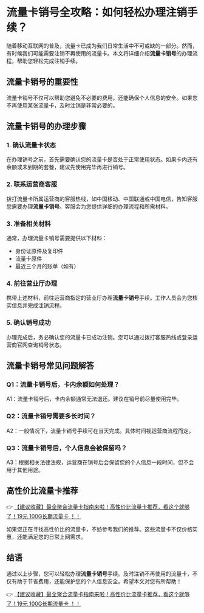 # 流量卡销号全攻略：如何轻松办理注销手续？

随着移动互联网的普及，流量卡已成为我们日常生活中不可或缺的一部分。然而，有时候我们可能需要注销不再使用的流量卡。本文将详细介绍**流量卡销号**的办理流程，帮助您轻松完成注销手续。

## 流量卡销号的重要性

流量卡销号不仅可以帮助您避免不必要的费用，还能确保个人信息的安全。如果您不再使用某张流量卡，及时注销是非常必要的。

## 流量卡销号的办理步骤

### 1. 确认流量卡状态
在办理销号之前，首先需要确认您的流量卡是否处于正常使用状态。如果卡内还有余额或未到期的套餐，建议先使用完毕再进行销号。

### 2. 联系运营商客服
拨打流量卡所属运营商的客服热线，如中国移动、中国联通或中国电信，告知客服您需要办理**流量卡销号**。客服会为您提供详细的办理流程和所需材料。

### 3. 准备相关材料
通常，办理流量卡销号需要提供以下材料：
- 身份证原件及复印件
- 流量卡原件
- 最近三个月的账单（如有）

### 4. 前往营业厅办理
携带上述材料，前往运营商指定的营业厅办理**流量卡销号**手续。工作人员会为您核实信息并完成注销流程。

### 5. 确认销号成功
办理完成后，务必确认您的流量卡已成功注销。您可以通过拨打客服热线或登录运营商官网查询销号状态。

## 流量卡销号常见问题解答

### Q1：流量卡销号后，卡内余额如何处理？
A1：流量卡销号后，卡内余额通常无法退还。建议在销号前尽量使用完毕。

### Q2：流量卡销号需要多长时间？
A2：一般情况下，流量卡销号手续可在当天完成。具体时间视运营商流程而定。

### Q3：流量卡销号后，个人信息会被保留吗？
A3：根据相关法律法规，运营商在销号后会保留您的个人信息一段时间，但不会用于其他用途。

## 高性价比流量卡推荐

👉 [【建议收藏】最全聚合流量卡指南来啦！高性价比流量卡推荐，看这个就够了！19元 100G长期流量卡 ！！](https://bit.ly/Liuliangka)

如果您正在寻找高性价比的流量卡，不妨参考我们的推荐。这些流量卡不仅价格实惠，还能满足您的日常上网需求。

## 结语

通过以上步骤，您可以轻松办理**流量卡销号**手续。及时注销不再使用的流量卡，不仅有助于节省费用，还能保护您的个人信息安全。希望本文对您有所帮助！

👉 [【建议收藏】最全聚合流量卡指南来啦！高性价比流量卡推荐，看这个就够了！19元 100G长期流量卡 ！！](https://bit.ly/Liuliangka)